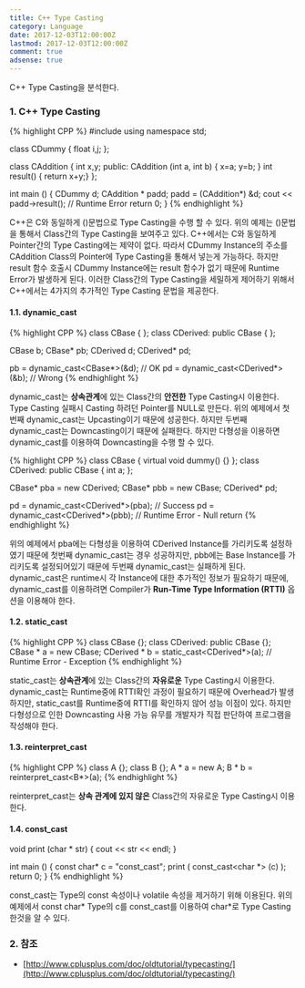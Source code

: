 ```yaml
---
title: C++ Type Casting
category: Language
date: 2017-12-03T12:00:00Z
lastmod: 2017-12-03T12:00:00Z
comment: true
adsense: true
---
```


C++ Type Casting을 분석한다.

### 1. C++ Type Casting

{% highlight CPP %}
#include <iostream>
using namespace std;

class CDummy {
  float i,j;
};

class CAddition {
  int x,y;
  public:
	CAddition (int a, int b) { x=a; y=b; }
	int result() { return x+y;}
};

int main () {
  CDummy d;
  CAddition * padd;
  padd = (CAddition*) &d;
  cout << padd->result(); // Runtime Error
  return 0;
}
{% endhighlight %}

C++은 C와 동일하게 ()문법으로 Type Casting을 수행 할 수 있다. 위의 예제는 ()문법을 통해서 Class간의 Type Casting을 보여주고 있다. C++에서는 C와 동일하게 Pointer간의 Type Casting에는 제약이 없다. 따라서 CDummy Instance의 주소를 CAddition Class의 Pointer에 Type Casting을 통해서 넣는게 가능하다. 하지만 result 함수 호출시 CDummy Instance에는 result 함수가 없기 때문에 Runtime Error가 발생하게 된다. 이러한 Class간의 Type Casting을 세밀하게 제어하기 위해서 C++에서는 4가지의 추가적인 Type Casting 문법을 제공한다.

#### 1.1. dynamic_cast

{% highlight CPP %}
class CBase { };
class CDerived: public CBase { };

CBase b; CBase* pb;
CDerived d; CDerived* pd;

pb = dynamic_cast<CBase*>(&d);      // OK
pd = dynamic_cast<CDerived*>(&b);   // Wrong
{% endhighlight %}

dynamic_cast는 **상속관계**에 있는 Class간의 **안전한** Type Casting시 이용한다. Type Casting 실패시 Casting 하려던 Pointer를 NULL로 만든다. 위의 예제에서 첫번째 dynamic_cast는 Upcasting이기 때문에 성공한다. 하지만 두번째 dynamic_cast는 Downcasting이기 때문에 실패한다. 하지만 다형성을 이용하면 dynamic_cast를 이용하여 Downcasting을 수행 할 수 있다.

{% highlight CPP %}
class CBase { virtual void dummy() {} };
class CDerived: public CBase { int a; };

CBase* pba = new CDerived;
CBase* pbb = new CBase;
CDerived* pd;

pd = dynamic_cast<CDerived*>(pba); // Success
pd = dynamic_cast<CDerived*>(pbb); // Runtime Error - Null return
{% endhighlight %}

위의 예제에서 pba에는 다형성을 이용하여 CDerived Instance를 가리키도록 설정하였기 때문에 첫번째 dynamic_cast는 경우 성공하지만, pbb에는 Base Instance를 가리키도록 설정되어있기 때문에 두번째 dynamic_cast는 실패하게 된다. dynamic_cast은 runtime시 각 Instance에 대한 추가적인 정보가 필요하기 때문에, dynamic_cast를 이용하려면 Compiler가 **Run-Time Type Information (RTTI)** 옵션을 이용해야 한다.

#### 1.2. static_cast

{% highlight CPP %}
class CBase {};
class CDerived: public CBase {};
CBase * a = new CBase;
CDerived * b = static_cast<CDerived*>(a); // Runtime Error - Exception
{% endhighlight %}

static_cast는 **상속관계**에 있는 Class간의 **자유로운** Type Casting시 이용한다. dynamic_cast는 Runtime중에 RTTI확인 과정이 필요하기 때문에 Overhead가 발생하지만, static_cast를 Runtime중에 RTTI를 확인하지 않어 성능 이점이 있다. 하지만 다형성으로 인한 Downcasting 사용 가능 유무를 개발자가 직접 판단하여 프로그램을 작성해야 한다.

#### 1.3. reinterpret_cast

{% highlight CPP %}
class A {};
class B {};
A * a = new A;
B * b = reinterpret_cast<B*>(a);
{% endhighlight %}

reinterpret_cast는 **상속 관계에 있지 않은** Class간의 자유로운 Type Casting시 이용한다.

#### 1.4. const_cast
void print (char * str)
{
  cout << str << endl;
}

int main () {
  const char* c = "const_cast";
  print ( const_cast<char *> (c) );
  return 0;
}
{% endhighlight %}

const_cast는 Type의 const 속성이나 volatile 속성을 제거하기 위해 이용된다. 위의 예제에서 const char* Type의 c를 const_cast를 이용하여 char*로 Type Casting 한것을 알 수 있다.

### 2. 참조
* [http://www.cplusplus.com/doc/oldtutorial/typecasting/](http://www.cplusplus.com/doc/oldtutorial/typecasting/)
